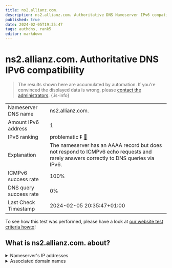```yaml
---
title: ns2.allianz.com.
description: ns2.allianz.com. Authoritative DNS Nameserver IPv6 compatibility
published: true
date: 2024-02-05T19:35:47
tags: authdns, rank5
editor: markdown
---
```


# ns2.allianz.com. Authoritative DNS IPv6 compatibility

> The results shown here are accumulated by automation. If you're convinced the displayed data is wrong, please [contact the administrators](/howto/chat). 
{.is-info}




|   |   |
| - | - |
| Nameserver DNS name | ns2.allianz.com.
| Amount IPv6 address | 1
| IPv6 ranking | problematic :arrow_double_down: [🔗](/howto/ranking) |
| Explanation | The nameserver has an AAAA record but does not respond to ICMPv6 echo requests and rarely answers correctly to DNS queries via IPv6. |
| ICMPv6 success rate | 100%|
| DNS query success rate | 0% |
| Last Check Timestamp | 2024-02-05 20:35:47+01:00 |

To see how this test was performed, please have a look at [our website test criteria howto](/howto/testcriteria/authdns)!


## What is ns2.allianz.com. about?




<details>
<summary>Nameserver's IP addresses</summary>

2620:4d:4000:6259:7:1:0:1

</details>



<details>
<summary>Associated domain names</summary>

www.allianz.de

</details>
